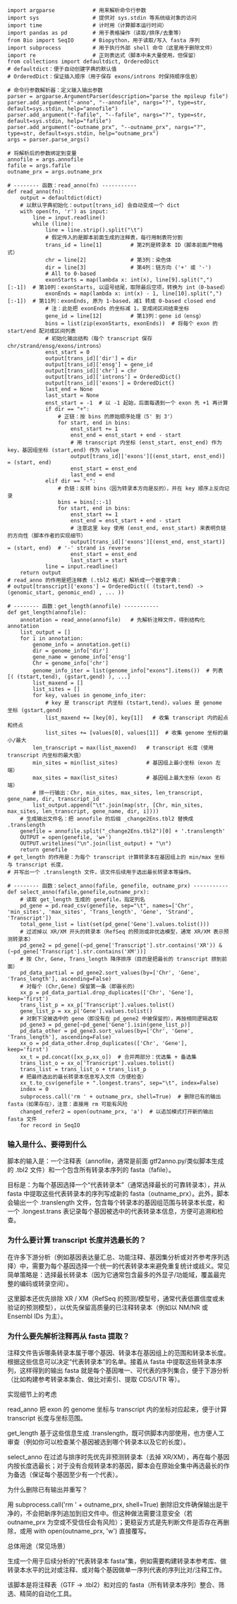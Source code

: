 ```


import argparse            # 用来解析命令行参数
import sys                 # 提供对 sys.stdin 等系统级对象的访问
import time                # 计时用（计算脚本运行时间）
import pandas as pd        # 用于表格操作（读取/排序/去重等）
from Bio import SeqIO      # Biopython，用于读取/写入 fasta 序列
import subprocess          # 用于执行外部 shell 命令（这里用于删除文件）
import re                  # 正则表达式（脚本中未大量使用，但保留）
from collections import defaultdict, OrderedDict
# defaultdict：便于自动创建字典的默认值
# OrderedDict：保证插入顺序（用于保存 exons/introns 时保持顺序信息）

# 命令行参数解析器：定义输入输出参数
parser = argparse.ArgumentParser(description="parse the mpileup file")
parser.add_argument("-anno", "--annofile", nargs="?", type=str, default=sys.stdin, help="annofile")
parser.add_argument("-fafile", "--fafile", nargs="?", type=str, default=sys.stdin, help="fafile")
parser.add_argument("-outname_prx", "--outname_prx", nargs="?", type=str, default=sys.stdin, help="outname_prx")
args = parser.parse_args()

# 将解析后的参数绑定到变量
annofile = args.annofile
fafile = args.fafile
outname_prx = args.outname_prx

# -------- 函数：read_anno(fn) -----------
def read_anno(fn):
    output = defaultdict(dict)
    # 以默认字典初始化：output[trans_id] 会自动变成一个 dict
    with open(fn, 'r') as input:
        line = input.readline()
        while (line):
            line = line.strip().split("\t")
            # 假定传入的是脚本前面生成的注释表，每行用制表符分割
            trans_id = line[1]         # 第2列是转录本 ID（脚本前面产物格式）
            chr = line[2]              # 第3列：染色体
            dir = line[3]              # 第4列：链方向 ('+' 或 '-')
            # All to 0-based
            exonStarts = map(lambda x: int(x), line[9].split(",")[:-1])  # 第10列：exonStarts, 以逗号结尾，取除最后空项，转换为 int（0-based）
            exonEnds = map(lambda x: int(x) - 1, line[10].split(",")[:-1])  # 第11列：exonEnds, 原为 1-based，减1 转成 0-based closed end
            # 注：此处把 exonEnds 的坐标减 1，变成闭区间结束坐标
            gene_id = line[12]         # 第13列：gene id（ensg）
            bins = list(zip(exonStarts, exonEnds))  # 将每个 exon 的 start/end 配对成区间列表
            # 初始化输出结构（每个 transcript 保存 chr/strand/ensg/exons/introns）
            enst_start = 0
            output[trans_id]['dir'] = dir
            output[trans_id]['ensg'] = gene_id
            output[trans_id]['chr'] = chr
            output[trans_id]['introns'] = OrderedDict()
            output[trans_id]['exons'] = OrderedDict()
            last_end = None
            last_start = None
            enst_start = -1  # 以 -1 起始，后面每遇到一个 exon 先 +1 再计算
            if dir == "+":
                # 正链：按 bins 的原始顺序处理（5' 到 3'）
                for start, end in bins:
                    enst_start += 1
                    enst_end = enst_start + end - start
                    # 用 transcript 内坐标 (enst_start, enst_end) 作为 key，基因组坐标 (start,end) 作为 value
                    output[trans_id]['exons'][(enst_start, enst_end)] = (start, end)
                    enst_start = enst_end
                    last_end = end
            elif dir == "-":
                # 负链：反转 bins（因为转录本方向是反的），并在 key 顺序上反向记录
                bins = bins[::-1]
                for start, end in bins:
                    enst_start += 1
                    enst_end = enst_start + end - start
                    # 注意这里 key 使用 (enst_end, enst_start) 来表明负链的方向性（脚本作者的实现细节）
                    output[trans_id]['exons'][(enst_end, enst_start)] = (start, end)  # '-' strand is reverse
                    enst_start = enst_end
                    last_start = start
            line = input.readline()
    return output
# read_anno 的作用是把注释表 (.tbl2 格式) 解析成一个嵌套字典：
# output[transcript]['exons'] = OrderedDict(( (tstart,tend) -> (genomic_start, genomic_end) , ... ))

# -------- 函数：get_length(annofile) -----------
def get_length(annofile):
    annotation = read_anno(annofile)   # 先解析注释文件，得到结构化 annotation
    list_output = []
    for i in annotation:
        genome_info = annotation.get(i)
        dir = genome_info['dir']
        gene_name = genome_info['ensg']
        Chr = genome_info['chr']
        genome_info_iter = list(genome_info["exons"].items())  # 列表 [( (tstart,tend), (gstart,gend) ), ...]
        list_maxend = []
        list_sites = []
        for key, values in genome_info_iter:
            # key 是 transcript 内坐标 (tstart,tend)，values 是 genome 坐标 (gstart,gend)
            list_maxend += [key[0], key[1]]   # 收集 transcript 内的起点和终点
            list_sites += [values[0], values[1]]  # 收集 genome 坐标的最小/最大
        len_transcript = max(list_maxend)   # transcript 长度（使用 transcript 内坐标的最大值）
        min_sites = min(list_sites)         # 基因组上最小坐标（exon 左端）
        max_sites = max(list_sites)         # 基因组上最大坐标（exon 右端）
        # 拼一行输出：Chr, min_sites, max_sites, len_transcript, gene_name, dir, transcript_id
        list_output.append("\t".join(map(str, [Chr, min_sites, max_sites, len_transcript, gene_name, dir, i])))
    # 生成输出文件名：把 annofile 的后缀 _change2Ens.tbl2 替换成 .translength
    genefile = annofile.split("_change2Ens.tbl2")[0] + '.translength'
    OUTPUT = open(genefile, 'w+')
    OUTPUT.writelines("\n".join(list_output) + "\n")
    return genefile
# get_length 的作用是：为每个 transcript 计算转录本在基因组上的 min/max 坐标与 transcript 长度，
# 并写出一个 .translength 文件，该文件后续用于选出最长转录本等操作。

# -------- 函数：select_anno(fafile, genefile, outname_prx) -----------
def select_anno(fafile,genefile,outname_prx):
    # 读取 get_length 生成的 genefile，指定列名
    pd_gene = pd.read_csv(genefile, sep="\t", names=['Chr', 'min_sites', 'max_sites', 'Trans_length', 'Gene', 'Strand', 'Transcript'])
    total_gene_list = list(set(pd_gene['Gene'].values.tolist()))
    # 过滤掉以 XR/XM 开头的转录本（RefSeq 的预测或非优选模型，通常 XR/XM 表示预测转录本）
    pd_gene2 = pd_gene[(~pd_gene['Transcript'].str.contains('XR')) & (~pd_gene['Transcript'].str.contains('XM'))]
    # 按 Chr, Gene, Trans_length 降序排序（目的是把最长的 transcript 排到前面）
    pd_data_partial = pd_gene2.sort_values(by=['Chr', 'Gene', 'Trans_length'], ascending=False)
    # 对每个 (Chr,Gene) 保留第一条（即最长的）
    xx_p = pd_data_partial.drop_duplicates(['Chr', 'Gene'], keep='first')
    trans_list_p = xx_p['Transcript'].values.tolist()
    gene_list_p = xx_p['Gene'].values.tolist()
    # 对剩下没被选中的 gene（即没有在 pd_gene2 中被保留的），再按相同逻辑选取
    pd_gene3 = pd_gene[~pd_gene['Gene'].isin(gene_list_p)]
    pd_data_other = pd_gene3.sort_values(by=['Chr', 'Gene', 'Trans_length'], ascending=False)
    xx_o = pd_data_other.drop_duplicates(['Chr', 'Gene'], keep='first')
    xx_t = pd.concat([xx_p,xx_o])  # 合并两部分：优选集 + 备选集
    trans_list_o = xx_o['Transcript'].values.tolist()
    trans_list = trans_list_o + trans_list_p
    # 把最终选出的最长转录本信息写入文件（方便检查）
    xx_t.to_csv(genefile + ".longest.trans", sep="\t", index=False)
    index = 0
    subprocess.call('rm ' + outname_prx, shell=True)  # 删除已有的输出 fasta（如果存在），注意：直接用 rm 可能有风险
    changed_refer2 = open(outname_prx, 'a')  # 以追加模式打开新的输出 fasta 文件
    for record in SeqIO

```

### 输入是什么、要得到什么

脚本的输入是：一个注释表（annofile，通常是前面 gtf2anno.py/类似脚本生成的 .tbl2 文件）和一个包含所有转录本序列的 fasta（fafile）。

目标是：为每个基因选择一个“代表转录本”（通常选择最长的可靠转录本），并从 fasta 中提取这些代表转录本的序列写成新的 fasta（outname_prx）。此外，脚本会输出一个 .translength 文件，包含每个转录本的基因组范围与转录本长度，和一个 .longest.trans 表记录每个基因被选中的代表转录本信息，方便可追溯和检查。

### 为什么要计算 transcript 长度并选最长的？

在许多下游分析（例如基因表达量汇总、功能注释、基因集分析或对齐参考序列选择）中，需要为每个基因选择一个统一的代表转录本来避免重复统计或歧义。常见简单策略是：选择最长转录本（因为它通常包含最多的外显子/功能域，覆盖最完整的编码或转录空间）。

这里脚本还优先排除 XR / XM（RefSeq 的预测/模型号，通常代表低置信度或未验证的预测模型），以优先保留高质量的已注释转录本（例如以 NM/NR 或 Ensembl IDs 为主）。

### 为什么要先解析注释再从 fasta 提取？

注释文件告诉哪条转录本属于哪个基因、转录本在基因组上的范围和转录本长度。根据这些信息可以决定“代表转录本”的名单。接着从 fasta 中提取这些转录本序列，这样得到的输出 fasta 就是每个基因唯一、可代表的序列集合，便于下游分析（比如构建参考转录本集合、做比对索引、提取 CDS/UTR 等）。

实现细节上的考虑

read_anno 把 exon 的 genome 坐标与 transcript 内的坐标对应起来，便于计算 transcript 长度与坐标范围。

get_length 基于这些信息生成 .translength，既可供脚本内部使用，也方便人工审查（例如你可以检查某个基因被选到哪个转录本以及它的长度）。

select_anno 在过滤与排序时先优先非预测转录本（去掉 XR/XM），再在每个基因内按长度选最长；对于没有合规转录本的基因，脚本会在原始全集中再选最长的作为备选（保证每个基因至少有一个代表）。

为什么删除已有输出并重写？

用 subprocess.call('rm ' + outname_prx, shell=True) 删除旧文件确保输出是干净的，不会把新序列追加到旧文件中。但这种做法需要注意安全（若 outname_prx 为空或不受信任会有风险）；更稳妥方式是先判断文件是否存在再删除，或用 with open(outname_prx, 'w') 直接覆写。

总体用途（常见场景）

生成一个用于后续分析的“代表转录本 fasta”集，例如需要构建转录本参考库、做转录本水平的比对或注释、或对每个基因做单一序列代表的序列比对/注释工作。

该脚本是将注释表（GTF → .tbl2）和对应的 fasta（所有转录本序列）整合、筛选、精简的自动化工具。